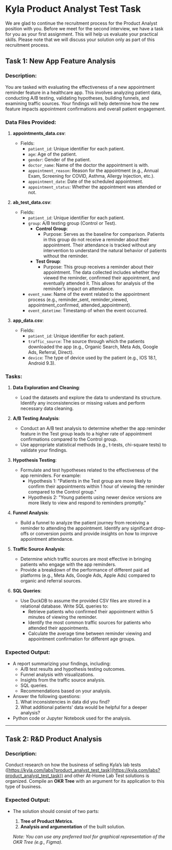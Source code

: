 # Kyla Product Analyst Test Task

We are glad to continue the recruitment process for the Product Analyst position with you. Before we meet for the second interview, we have a task for you as your first assignment. This will help us evaluate your practical skills. Please note that we will discuss your solution only as part of this recruitment process.

## Task 1: New App Feature Analysis

### Description:
You are tasked with evaluating the effectiveness of a new appointment reminder feature in a healthcare app. This involves analyzing patient data, conducting A/B testing, validating hypotheses, building funnels, and examining traffic sources. Your findings will help determine how the new feature impacts appointment confirmations and overall patient engagement.

### Data Files Provided:
1. **appointments_data.csv**:
   - Fields:
     - `patient_id`: Unique identifier for each patient.
     - `age`: Age of the patient.
     - `gender`: Gender of the patient.
     - `doctor_name`: Name of the doctor the appointment is with.
     - `appointment_reason`: Reason for the appointment (e.g., Annual Exam, Screening for COVID, Asthma, Allergy Injection, etc.).
     - `appointment_date`: Date of the scheduled appointment.
     - `appointment_status`: Whether the appointment was attended or not.

2. **ab_test_data.csv**:
   - Fields:
     - `patient_id`: Unique identifier for each patient.
     - `group`: A/B testing group (Control or Test).
       - **Control Group**:
         - Purpose: Serves as the baseline for comparison. Patients in this group do not receive a reminder about their appointment. Their attendance is tracked without any intervention to understand the natural behavior of patients without the reminder.
       - **Test Group**:
         - Purpose: This group receives a reminder about their appointment. The data collected includes whether they viewed the reminder, confirmed their appointment, and eventually attended it. This allows for analysis of the reminder’s impact on attendance.
     - `event_name`: Name of the event related to the appointment process (e.g., reminder_sent, reminder_viewed, appointment_confirmed, attended_appointment).
     - `event_datetime`: Timestamp of when the event occurred.

3. **app_data.csv**:
   - Fields:
     - `patient_id`: Unique identifier for each patient.
     - `traffic_source`: The source through which the patients downloaded the app (e.g., Organic Search, Meta Ads, Google Ads, Referral, Direct).
     - `device`: The type of device used by the patient (e.g., IOS 18.1, Android 9.3).

### Tasks:

1. **Data Exploration and Cleaning**:
   - Load the datasets and explore the data to understand its structure. Identify any inconsistencies or missing values and perform necessary data cleaning.

2. **A/B Testing Analysis**:
   - Conduct an A/B test analysis to determine whether the app reminder feature in the Test group leads to a higher rate of appointment confirmations compared to the Control group.
   - Use appropriate statistical methods (e.g., t-tests, chi-square tests) to validate your findings.

3. **Hypothesis Testing**:
   - Formulate and test hypotheses related to the effectiveness of the app reminders. For example:
     - Hypothesis 1: "Patients in the Test group are more likely to confirm their appointments within 1 hour of viewing the reminder compared to the Control group."
     - Hypothesis 2: "Young patients using newer device versions are more likely to view and respond to reminders promptly."

4. **Funnel Analysis**:
   - Build a funnel to analyze the patient journey from receiving a reminder to attending the appointment. Identify any significant drop-offs or conversion points and provide insights on how to improve appointment attendance.

5. **Traffic Source Analysis**:
   - Determine which traffic sources are most effective in bringing patients who engage with the app reminders.
   - Provide a breakdown of the performance of different paid ad platforms (e.g., Meta Ads, Google Ads, Apple Ads) compared to organic and referral sources.

6. **SQL Queries**:
   - Use DuckDB to assume the provided CSV files are stored in a relational database. Write SQL queries to:
     - Retrieve patients who confirmed their appointment within 5 minutes of viewing the reminder.
     - Identify the most common traffic sources for patients who attended their appointments.
     - Calculate the average time between reminder viewing and appointment confirmation for different age groups.

### Expected Output:
- A report summarizing your findings, including:
  - A/B test results and hypothesis testing outcomes.
  - Funnel analysis with visualizations.
  - Insights from the traffic source analysis.
  - SQL queries.
  - Recommendations based on your analysis.
- Answer the following questions:
  1. What inconsistencies in data did you find?
  2. What additional patients' data would be helpful for a deeper analysis?
- Python code or Jupyter Notebook used for the analysis.

---

## Task 2: R&D Product Analysis

### Description:
Conduct research on how the business of selling Kyla’s lab tests ([https://kyla.com/labs?product_analyst_test_task](https://kyla.com/labs?product_analyst_test_task)) and other At-Home Lab Test solutions is organized. Compile an **OKR Tree** with an argument for its application to this type of business.

### Expected Output:
- The solution should consist of two parts:
  1. **Tree of Product Metrics**.
  2. **Analysis and argumentation** of the built solution.
  
  *Note: You can use any preferred tool for graphical representation of the OKR Tree (e.g., Figma).*
